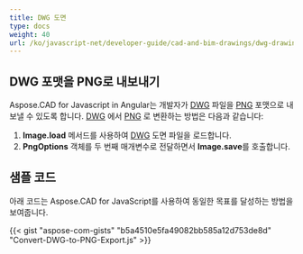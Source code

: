 ```yaml
---
title: DWG 도면
type: docs
weight: 40
url: /ko/javascript-net/developer-guide/cad-and-bim-drawings/dwg-drawings/
---
```


## **DWG 포맷을 PNG로 내보내기**

Aspose.CAD for Javascript in Angular는 개발자가 [DWG](https://docs.fileformat.com/cad/dwg/) 파일을 [PNG](https://docs.fileformat.com/image/png/) 포맷으로 내보낼 수 있도록 합니다.
[DWG](https://docs.fileformat.com/cad/dwg/) 에서 [PNG](https://docs.fileformat.com/image/png/) 로 변환하는 방법은 다음과 같습니다:

1. **Image.load** 메서드를 사용하여 [DWG](https://docs.fileformat.com/cad/dwg/) 도면 파일을 로드합니다.
2. **PngOptions** 객체를 두 번째 매개변수로 전달하면서 **Image.save**를 호출합니다.

## 샘플 코드

아래 코드는 Aspose.CAD for JavaScript를 사용하여 동일한 목표를 달성하는 방법을 보여줍니다.

{{< gist "aspose-com-gists" "b5a4510e5fa49082bb585a12d753de8d" "Convert-DWG-to-PNG-Export.js" >}}
